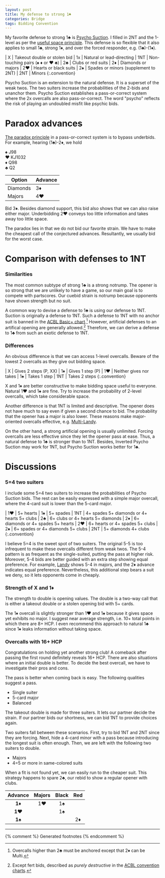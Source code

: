 ```yaml
---
layout: post
title: My defense to strong 1♣
categories: Bridge
tags: Bidding Convention
---
```

My favorite defense to strong 1♣ is [Psycho Suction][psycho].  I filled in 2NT
and the 1-level as per the [useful space principle][usp].  This defense is so
flexible that it also applies to small 1♣, strong 1♦, and over the forced
responder, e.g.  (1♣)-(1♦).

[psycho]: https://bridge.thomasoandrews.com/psycho.html
[usp]: https://en.wikipedia.org/wiki/Useful_space_principle

| X   | Takeout double or stolen bid
| 1x  | Natural or lead-directing
| 1NT | Non-touching pairs (♠ ♦ or ♥ ♣)
| 2♣  | Clubs or red suits
| 2♦  | Diamonds or majors
| 2♥  | Hearts or black suits
| 2♠  | Spades or minors (supplement to 2NT)
| 2NT | Minors
{:.convention}

Psycho Suction is an extension to the natural defense.  It is a superset of the
weak twos.  The two suiters increase the probabilities of the 2-bids and
unanchor them.  Psycho Suction establishes a pass-or-correct system where the
2x overcalls are also pass-or-correct.  The word "psycho" reflects the risk of
playing an undoubled misfit like psychic bids.

Paradox advances
================
[The paradox principle][paradox] in a pass-or-correct system is to bypass
underbids.  For example, hearing (1♣)-2♦, we hold

♠ J98  
♥ KJ1032  
♦ Q98  
♣ Q2

[paradox]: 2020-01-05-responders-direct-cuebid.md

| Option   | Advance |
|----------|---------|
| Diamonds | 3♦      |
| Majors   | 4♥      |

Bid 3♦.  Besides diamond support, this bid also shows that we can also raise
either major.  Underbidding 2♥ conveys too little information and takes away
too little space.

The paradox lies in that we do not bid our favorite strain.  We have to make
the cheapest call of the conjectured advances.  Resultantly, we usually bid for
the worst case.

Comparison with defenses to 1NT
===============================
### Similarities
The most common subtype of strong 1♣ is a strong notrump.  The opener is so
strong that we are unlikely to have a game, so our main goal is to compete with
partscores.  Our cuebid strain is notrump because opponents have shown strength
but no suit.

A common way to devise a defense to 1♣ is using our defense to 1NT.  Suction is
originally a defense to 1NT.  Such a defense to 1NT with no anchor suit is
banned in the [ACBL Basic+ chart][acblcc].[^basic-plus]  However, artificial
defenses to an artifical opening are generally allowed.[^fert]  Therefore, we
can derive a defense to 1♣ from such an exotic defense to 1NT.

[acblcc]: https://web2.acbl.org/documentLibrary/about/Convention-Charts.pdf
[^basic-plus]: Overcalls higher than 2♣ must be anchored except that 2♦ can be Multi.
[^fert]: Except fert bids, described as *purely destructive* in the [ACBL convention charts][acblcc].

### Differences
An obvious difference is that we can access 1-level overcalls.  Beware of the
lowest 2 overcalls as they give out bidding space.

| X   | Gives 2 steps (P, XX)
| 1♦  | Gives 1 step (P)
| 1♥  | Neither gives nor takes
| 1♠  | Takes 1 step
| 1NT | Takes 2 steps
{:.convention}

X and 1♦ are better constructive to make bidding space useful to everyone.
Natural 1♥ and 1♠ are fine.  Try to increase the probability of 2-level
overcalls, which take considerable space.

Another difference is that 1NT is limited and descriptive.  The opener does not
have much to say even if given a second chance to bid.  The probability that
the opener has a major is also lower.  These reasons make major-oriented
overcalls effective, e.g. [Multi-Landy][multi-landy].

On the other hand, a strong artificial opening is usually unlimited.  Forcing
overcalls are less effective since they let the opener pass at ease.  Thus, a
natural defense to 1♣ is stronger than to 1NT.  Besides, Inverted Psycho
Suction may work for 1NT, but Psycho Suction works better for 1♣.

[multi-landy]: https://www.bridgebum.com/multi_landy.php

Discussions
===========
### 5=4 two suiters
I include some 5=4 two suiters to increase the probabilities of Psycho Suction
bids.  The rest can be easily expressed with a simple major overcall, where the
4-card suit is lower than the 5-card major.

| 1♥  | 5+ hearts
| 1♠  | 5+ spades
| 1NT | 4+ spades 5+ diamonds or 4+ hearts 5+ clubs
| 2♣  | 6+ clubs or 4+ hearts 5+ diamonds
| 2♦  | 6+ diamonds or 4+ spades 5+ hearts
| 2♥  | 6+ hearts or 4+ spades 5+ clubs
| 2♠  | 6+ spades or 4+ diamonds 5+ clubs
| 2NT | 5+ diamonds 4+ clubs
{:.convention}

I believe 5=4 is the sweet spot of two suiters.  The original 5-5 is too
infrequent to make these overcalls different from weak twos.  The 5-4 pattern
is as frequent as the single-suited, putting the pass at higher risk.  Moreover,
5-4 bids are better guided with an extra step showing equal preference.  For
example, [Landy][landy] shows 5-4 in majors, and the 2♦ advance indicates equal
preference.  Nevertheless, this additional step bears a suit we deny, so it
lets opponents come in cheaply.

[landy]: https://en.wikipedia.org/wiki/Landy_convention

### Strength of X and 1♦
The strength to double is opening values.  The double is a two-way call that is
either a takeout double or a stolen opening bid with 5+ cards.

The 1♦ overcall is slightly stronger than 1♥ and 1♠ because it gives space yet
exhibits no major.  I suggest near average strength, i.e. 10+ total points in
which there are 8+ HCP.  I even recommend this approach to natural 1♣ since 1♦
leaks information without taking space.

### Overcalls with 16+ HCP
Congratulations on holding yet another strong club!  A comeback after passing
the first round definitely reveals 16+ HCP.  There are also situations where an
initial double is better.  To decide the best overcall, we have to investigate
their pros and cons.

The pass is better when coming back is easy.  The following qualities suggest a
pass.

- Single suiter
- 5-card major
- Balanced

The takeout double is made for three suiters.  It lets our partner decide the
strain.  If our partner bids our shortness, we can bid 1NT to provide choices
again.

Two suiters fall between these scenarios.  First, try to bid 1NT and 2NT since
they are forcing.  Next, hide a 4-card minor with a pass because introducing
the longest suit is often enough.  Then, we are left with the following two
suiters to double.

- Majors
- 4=5 or more in same-colored suits

When a fit is not found yet, we can easily run to the cheaper suit.  This
strategy happens to spare 2♣, our rebid to show a regular opener with clubs.

| Advance | Majors | Black | Red |
|:-------:|:------:|:-----:|:---:|
| **1♦**  |   1♥   |  1♠   |     |
| **1♥**  |        |  1♠   |     |
| **1♠**  |        |       | 2♦  |

* * *
{% comment %} Generated footnotes {% endcomment %}
